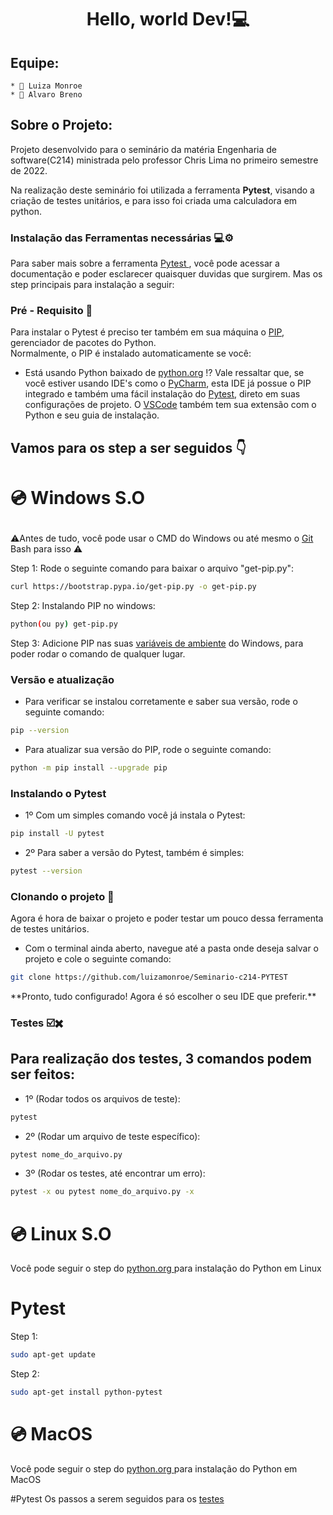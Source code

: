 <h1 align="center"> Hello, world Dev!💻 </h1>


## Equipe:
    * 👧 Luiza Monroe
    * 👦 Alvaro Breno 

## Sobre o Projeto:
Projeto desenvolvido para o seminário da matéria Engenharia de software(C214) ministrada pelo professor Chris Lima no primeiro semestre de 2022.

Na realização deste seminário foi utilizada a ferramenta **Pytest**, visando a criação de testes unitários, e para isso foi criada uma calculadora em python.

### Instalação das Ferramentas necessárias 💻⚙️
Para saber mais sobre a ferramenta <a href="https://pypi.org/project/pip/"> Pytest </a>, você pode acessar a documentação e poder esclarecer quaisquer duvidas que surgirem. Mas os step principais para instalação a seguir:

### Pré - Requisito 🎯
Para instalar o Pytest é preciso ter também em sua máquina o <a href="https://pypi.org/project/pip/">PIP</a>, gerenciador de pacotes do Python.<br>
Normalmente, o PIP é instalado automaticamente se você:
- Está usando Python baixado de <a href="https://www.python.org/">python.org</a>
⁉️ Vale ressaltar que, se você estiver usando IDE's como o <a href="https://www.jetbrains.com/pt-br/pycharm/">PyCharm</a>, esta IDE já possue o PIP integrado e também uma fácil instalação do <a href="https://www.jetbrains.com/help/pycharm/pytest.html">Pytest</a>, direto em suas configurações de projeto. O <a href ="https://code.visualstudio.com/docs/python/testing">VSCode</a> também tem sua extensão com o Python e seu guia de instalação. 

## <p>Vamos para os step a ser seguidos 👇</p>
# <p>💿 Windows S.O </p>
<p>⚠️Antes de tudo, você pode usar o CMD do Windows ou até mesmo o <a href="https://dicasdeprogramacao.com.br/como-instalar-o-git-no-windows/">Git</a> Bash para isso ⚠️</p>

<p>Step 1: Rode o seguinte comando para baixar o arquivo "get-pip.py": </p>

```bash
curl https://bootstrap.pypa.io/get-pip.py -o get-pip.py
```

<p>Step 2: Instalando PIP no windows: </p>

```bash
python(ou py) get-pip.py
```

<p>Step 3: Adicione PIP nas suas <a href="https://www.noticiastecnicas.com/variaveis-de-ambiente-do-sistema-e-do-usuario-no-windows-explicadas/">variáveis de ambiente</a> do Windows, para poder rodar o comando de qualquer lugar. </p>

### Versão e atualização
- Para verificar se instalou corretamente e saber sua versão, rode o seguinte comando:
```bash
pip --version
```

- Para atualizar sua versão do PIP, rode o seguinte comando:
```bash
python -m pip install --upgrade pip
```

### Instalando o Pytest
- 1º Com um simples comando você já instala o Pytest:
```bash
pip install -U pytest
```

- 2º Para saber a versão do Pytest, também é simples:
```bash
pytest --version
```
### Clonando o projeto 🔀
Agora é hora de baixar o projeto e poder testar um pouco dessa ferramenta de testes unitários.

- Com o terminal ainda aberto, navegue até a pasta onde deseja salvar o projeto e cole o seguinte comando:
```bash
git clone https://github.com/luizamonroe/Seminario-c214-PYTEST
```
<p> **Pronto, tudo configurado! Agora é só escolher o seu IDE que preferir.** </p>

### Testes ☑️✖️
## Para realização dos testes, 3 comandos podem ser feitos:
- 1º (Rodar todos os arquivos de teste):
```bash
pytest
```

- 2º (Rodar um arquivo de teste específico):
```bash
pytest nome_do_arquivo.py
```

- 3º (Rodar os testes, até encontrar um erro):
```bash
pytest -x ou pytest nome_do_arquivo.py -x
```
# 💿 Linux S.O 
Você pode seguir o step do <a href ="https://python.org.br/instalacao-linux/">python.org </a> para instalação do Python em Linux

# Pytest
Step 1: 
```bash
sudo apt-get update
```

Step 2:
```bash
sudo apt-get install python-pytest
```

# 💿 MacOS
Você pode seguir o step do <a href ="https://python.org.br/instalacao-mac/">python.org </a> para instalação do Python em MacOS

#Pytest
Os passos a serem seguidos para os <a href="https://www.geeksforgeeks.org/how-to-install-pytest-for-python3-on-macos/"> testes </a>

